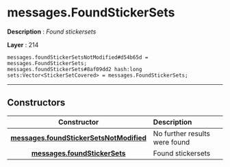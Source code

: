 # messages.FoundStickerSets

**Description** : *Found stickersets*

**Layer** : 214

```tl
messages.foundStickerSetsNotModified#d54b65d = messages.FoundStickerSets;
messages.foundStickerSets#8af09dd2 hash:long sets:Vector<StickerSetCovered> = messages.FoundStickerSets;
```

---

## Constructors

| Constructor | Description |
| :---: | :--- |
| [**messages.foundStickerSetsNotModified**](constructor/messages.foundStickerSetsNotModified) | No further results were found |
| [**messages.foundStickerSets**](constructor/messages.foundStickerSets) | Found stickersets |